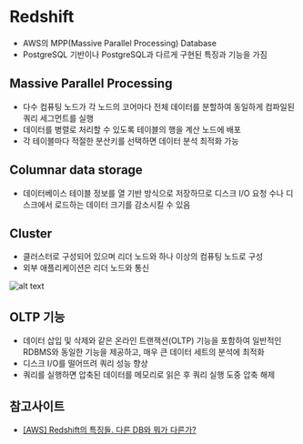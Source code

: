# Redshift

- AWS의 MPP(Massive Parallel Processing) Database
- PostgreSQL 기반이나 PostgreSQL과 다르게 구현된 특징과 기능을 가짐


## Massive Parallel Processing
- 다수 컴퓨팅 노드가 각 노드의 코어마다 전체 데이터를 분할하여 동일하게 컴파일된 쿼리 세그먼트를 실행
- 데이터를 병렬로 처리할 수 있도록 테이블의 행을 계산 노드에 배포
- 각 테이블마다 적절한 분산키를 선택하면 데이터 분석 최적화 가능

## Columnar data storage
- 데이터베이스 테이블 정보를 열 기반 방식으로 저장하므로 디스크 I/O 요청 수나 디스크에서 로드하는 데이터 크기를 감소시킬 수 있음


## Cluster
- 클러스터로 구성되어 있으며 리더 노드와 하나 이상의 컴퓨팅 노드로 구성
- 외부 애플리케이션은 리더 노드와 통신


![alt text](../../images/cloud/redshift_cluster.png)


## OLTP 기능
- 데이터 삽입 및 삭제와 같은 온라인 트랜잭션(OLTP) 기능을 포함하여 일반적인 RDBMS와 동일한 기능을 제공하고, 매우 큰 데이터 세트의 분석에 최적화
- 디스크 I/O를 떨어뜨려 쿼리 성능 향상
- 쿼리를 실행하면 압축된 데이터를 메모리로 읽은 후 쿼리 실행 도중 압축 해제

## 참고사이트
- [[AWS] Redshift의 특징들. 다른 DB와 뭐가 다른가?](https://jaemunbro.medium.com/aws-redshift-%EA%B8%B0%EC%B4%88%EC%A7%80%EC%8B%9D-987aedcb2830)
